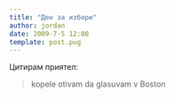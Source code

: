 ```yaml
---
title: "Ден за избори"
author: jordan
date: 2009-7-5 12:00
template: post.pug
---
```


Цитирам приятел:

> kopele otivam da glasuvam v Boston
